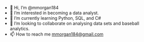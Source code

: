 - 👋 Hi, I’m @mmorgan184
- 👀 I’m interested in becoming a data analyst.
- 🌱 I’m currently learning Python, SQL, and C#
- 💞️ I’m looking to collaborate on analysing data sets and baseball analytics.
- 📫 How to reach me mmorgan184@gmail.com

